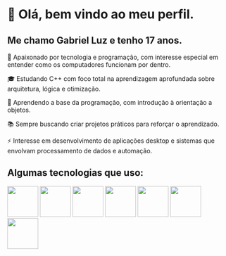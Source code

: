# 👋 Olá, bem vindo ao meu perfil.
## Me chamo Gabriel Luz e tenho 17 anos.

🎯 Apaixonado por tecnologia e programação, com interesse especial em entender como os computadores funcionam por dentro.

:mortar_board: Estudando C++ com foco total na aprendizagem aprofundada sobre arquitetura, lógica e otimização.

🌱 Aprendendo a base da programação, com introdução à orientação a objetos.

📚 Sempre buscando criar projetos práticos para reforçar o aprendizado.

⚡ Interesse em desenvolvimento de aplicações desktop e sistemas que envolvam processamento de dados e automação.
## Algumas tecnologias que uso:

  <img src="https://cdn.jsdelivr.net/gh/devicons/devicon@latest/icons/arduino/arduino-original-wordmark.svg" height = "70px" width = "70px"/> <img src="https://cdn.jsdelivr.net/gh/devicons/devicon@latest/icons/cplusplus/cplusplus-original.svg" height = "70px" width = "70px"/> <img src="https://cdn.jsdelivr.net/gh/devicons/devicon@latest/icons/csharp/csharp-original.svg" height = "70px" width = "70px"/> <img src="https://cdn.jsdelivr.net/gh/devicons/devicon@latest/icons/javascript/javascript-original.svg" height = "70px" width = "70px" /> <img src="https://cdn.jsdelivr.net/gh/devicons/devicon@latest/icons/html5/html5-plain-wordmark.svg" height = "70px" width = "70px" /> <img src="https://cdn.jsdelivr.net/gh/devicons/devicon@latest/icons/css3/css3-plain-wordmark.svg" height = "70px" width = "70px"/><img src="https://cdn.jsdelivr.net/gh/devicons/devicon@latest/icons/ruby/ruby-plain.svg" height = "70px" width = "70px"/>
          
          
          
          
          


